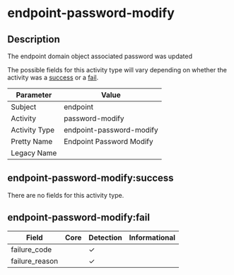 endpoint-password-modify
========================

Description
-----------
The endpoint domain object associated password was updated

The possible fields for this activity type will vary depending on whether the activity was a [success](#endpoint-password-modifysuccess) or a [fail](#endpoint-password-modifyfail).

| Parameter     | Value                    |
| ------------- | ------------------------ |
| Subject       | endpoint                 |
| Activity      | password-modify          |
| Activity Type | endpoint-password-modify |
| Pretty Name   | Endpoint Password Modify |
| Legacy Name   |                          |

endpoint-password-modify:success
--------------------------------

There are no fields for this activity type.


endpoint-password-modify:fail
-----------------------------

| Field          | Core | Detection | Informational |
| -------------- | ---- | --------- | ------------- |
| failure_code   |      | &#10003;  |               |
| failure_reason |      | &#10003;  |               |